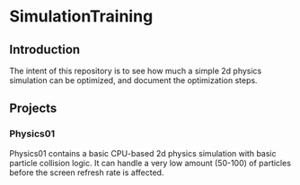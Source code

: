 # SimulationTraining

## Introduction
The intent of this repository is to see how much a simple 2d physics simulation can be optimized, and document the optimization steps.

## Projects
### Physics01
Physics01 contains a basic CPU-based 2d physics simulation with basic particle collision logic. It can handle a very low amount (50-100) of particles before the screen refresh rate is affected.